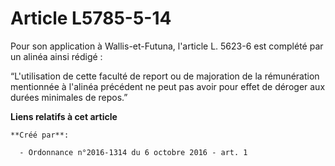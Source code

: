 # Article L5785-5-14

Pour son application à Wallis-et-Futuna, l'article L. 5623-6 est complété par un alinéa ainsi rédigé : 

“L'utilisation de cette faculté de report ou de majoration de la rémunération mentionnée à l'alinéa précédent ne peut pas
avoir pour effet de déroger aux durées minimales de repos.”

**Liens relatifs à cet article**

	**Créé par**:

	  - Ordonnance n°2016-1314 du 6 octobre 2016 - art. 1
